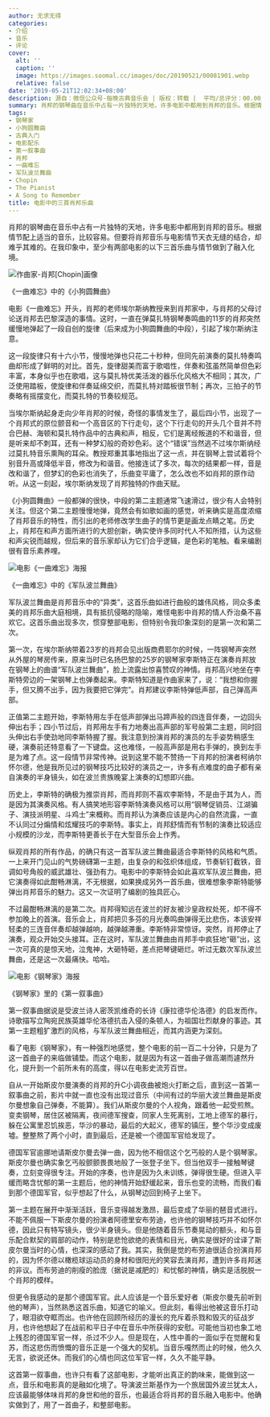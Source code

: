 ```yaml
---
author: 无求无得
categories:
- 介绍
- 音乐
- 评论
cover:
  alt: ''
  caption: ''
  image: https://images.soomal.cc/images/doc/20190521/00081901.webp
  relative: false
date: '2019-05-21T12:02:34+08:00'
description: 源自：微信公众号-每晚古典音乐会 | 版权：转载 |  平均/总评分：00.00/0
summary: 肖邦的钢琴曲在音乐中占有一片独特的天地，许多电影中都用到肖邦的音乐。根据情节配上适当的音乐，比较容易。但要将肖邦音乐与电影情节天衣无缝的结合，却难乎其难的。在我印象中，至少有两部电影的以下三首乐曲与情节做到了融入化境……
tags:
- 钢琴家
- 小狗圆舞曲
- 古典入门
- 电影配乐
- 第一叙事曲
- 肖邦
- 一曲难忘
- 军队波兰舞曲
- Chopin
- The Pianist
- A Song to Remember
title: 电影中的三首肖邦乐曲
---
```


肖邦的钢琴曲在音乐中占有一片独特的天地，许多电影中都用到肖邦的音乐。根据情节配上适当的音乐，比较容易。但要将肖邦音乐与电影情节天衣无缝的结合，却难乎其难的。在我印象中，至少有两部电影的以下三首乐曲与情节做到了融入化境。

![作曲家-肖邦[Chopin]画像](https://images.soomal.cc/images/doc/20140430/00042114.webp)





《一曲难忘》中的《小狗圆舞曲》

电影《一曲难忘》开头，肖邦的老师埃尔斯纳教授来到肖邦家中，与肖邦的父母讨论送肖邦去巴黎深造的事情。这时，一直在弹莫扎特钢琴奏鸣曲的11岁的肖邦突然缓慢地弹起了一段自创的旋律（后来成为小狗圆舞曲的中段），引起了埃尔斯纳注意。 

这一段旋律只有十六小节，慢慢地弹也只花二十秒种，但同先前演奏的莫扎特奏鸣曲却形成了鲜明的对比。首先，旋律甜美而富于歌唱性，伴奏和弦虽然简单但色彩丰富，本身似乎也在歌唱，这与莫扎特优美活泼的器乐化风格大不相同；其次，广泛使用踏板，使旋律和伴奏延绵交织，而莫扎特对踏板很节制；再次，三拍子的节奏略有摇摆变化，而莫扎特的节奏较规范。

当埃尔斯纳起身走向少年肖邦的时候，奇怪的事情发生了，最后四小节，出现了一个肖邦式的原位颤音和一个高音区的下行走句，这个下行走句的开头几个音并不符合巴赫、海顿和莫扎特作品中的古典和声，相反，它们是离经叛道的不和谐音，但是听来却不刺耳，还有一种梦幻般的奇妙色彩。这个“错误”当然逃不过埃尔斯纳经过莫扎特音乐熏陶的耳朵。教授郑重其事地指出了这一点，并在钢琴上尝试着将个别音升高或降低半音，修改为和谐音。他接连试了多次，每次的结果都一样，音是改和谐了，但梦幻的色彩也消失了，乐曲变平庸了，怎么改也不如肖邦的原作动听。从这一刻起，埃尔斯纳发现了肖邦独特的作曲天赋。

《小狗圆舞曲》一般都弹的很快，中段的第二主题通常飞速滑过，很少有人会特别关注。但这个第二主题慢慢地弹，竟然会有如歌如画的感觉，听来确实是高度浓缩了肖邦音乐的特性，而引出的老师修改学生曲子的情节更是画龙点睛之笔。历史上，肖邦在和声方面所进行的大胆创新，确实使许多同时代人不知所措，认为这些和声尖锐而越规，但后来的音乐家却认为它们合乎逻辑，是色彩的笔触。看来编剧很有音乐素养哩。

![电影《一曲难忘》海报](https://images.soomal.cc/images/doc/20190521/00081900.webp)





《一曲难忘》中的《军队波兰舞曲》

军队波兰舞曲是肖邦音乐中的“异类”，这首乐曲如进行曲般的雄伟风格，同众多柔美的肖邦乐曲大庭相境，具有抵抗侵略的隐喻，难怪电影中肖邦的情人乔治桑不喜欢它。这首乐曲出现多次，惯穿整部电影，但特别令我印象深刻的是第一次和第二次。 

第一次，在埃尔斯纳带着23岁的肖邦会见出版商费耶尔的时候，一阵钢琴声突然从外屋的琴房传来，原来当时已名扬巴黎的25岁的钢琴家李斯特正在演奏肖邦放在钢琴上的曲谱“军队波兰舞曲”，脸上流露出惊喜赞叹的神情。肖邦高兴地坐在李斯特旁边的一架钢琴上也弹奏起来。李斯特知道是作曲家来了，说：“我想和你握手，但又腾不出手，因为我要把它弹完”。肖邦建议李斯特弹低声部，自己弹高声部。 

正值第二主题开始，李斯特用左手在低声部弹出马蹄声般的四连音伴奏，一边回头伸出右手；四小节过后，肖邦用左手有力地奏出高声部的军号般第二主题，同时回头伸出右手使劲地同李斯特握了握。我注意到扮演肖邦的演员的左手姿势稍感生硬，演奏前还特意看了一下键盘。这也难怪，一般高声部是用右手弹的，换到左手是为难了点。这一段情节非常传神。说到这里不能不赞扬一下肖邦的扮演者柯纳尔怀尔德，他是我所见过的钢琴技巧比较好的演员之一，许多有点难度的曲子都有亲自演奏的半身镜头，如在波兰贵族晚宴上演奏的幻想即兴曲。

历史上，李斯特的确极为推崇肖邦，而肖邦则不喜欢李斯特，不是由于其为人，而是因为其演奏风格。有人搞笑地形容李斯特演奏风格可以用“钢琴促销员、江湖骗子、演技派明星、斗鸡士”来概称。而肖邦认为演奏应该是内心的自然流露，一直不认同过分煽情和炫耀技巧的李斯特。事实上，肖邦舒情而有节制的演奏比较适应小规模的沙龙，而李斯特更善长于在大型音乐会上作秀。

纵观肖邦的所有作品，的确只有这一首军队波兰舞曲最适合李斯特的风格和气质。一上来开门见山的气势磅礴第一主题，由复杂的和弦织体组成，节奏斩钉截铁，音调如号角般的威武雄壮、强劲有力。电影中的李斯特会如此喜欢军队波兰舞曲，把它演奏得如此酣畅淋漓，不无根据，如果换成另外一首乐曲，很难想象李斯特能够弹出肖邦音乐的魅力。这又一次证明了编剧的独具匠心。

不过最酣畅淋漓的是第二次。肖邦得知远在波兰的好友被沙皇政权处死，却不得不参加晚上的首演。音乐会上，肖邦把贝多芬的月光奏鸣曲弹得无比悲伤，本该安祥轻柔的三连音伴奏却越弹越响，越弹越滞重。李斯特非常惊讶。突然，肖邦停止了演奏，观众开始交头接耳。正在这时，军队波兰舞曲由肖邦手中疯狂地“砸”出，这一次可真的是惊天地，泣鬼神，大砸特砸，差点把琴键砸烂。听过无数次军队波兰舞曲，还是这一次最痛快。哈哈。

![电影《钢琴家》海报](https://images.soomal.cc/images/doc/20180721/00075998.webp)





《钢琴家》里的《第一叙事曲》

第一叙事曲据说是受波兰诗人密茨凯维奇的长诗《康拉德华伦洛德》的启发而作。诗歌描写立陶宛民族英雄华伦洛德抗击入侵的条顿人，为祖国壮烈献身的事迹。其第一主题粗犷激烈的风格，与军队波兰舞曲相近，而其内涵更为深刻。 

看了电影《钢琴家》，有一种强烈地感觉，整个电影的前一百二十分钟，只是为了这一首曲子的来临做铺垫。而这个电影，就是因为有这一首曲子做高潮而遽然升化，提升到一个前所未有的高度，得以在电影史流芳百世。 

自从一开始斯皮尔曼演奏的肖邦的升C小调夜曲被炮火打断之后，直到这一首第一叙事曲之前，影片中就一直也没有出现过音乐（中间有过的华丽大波兰舞曲是斯皮尔曼想象自己弹奏，不能算）。我们从斯皮尔曼的个人视角，跟着他一起受煎熬。变卖钢琴，居住区被隔离，夜间德军搜查，同家人生死离别，工地上德军的暴行，躲在公寓里忍饥挨恶，华沙的暴动，最后的大起义，德军的镇压，整个华沙变成废墟。整整熬了两个小时，直到最后，还是被一个德国军官给发现了。 

德国军官逾挪地请斯皮尔曼去弹一曲，因为他不相信这个乞丐般的人是个钢琴家。斯皮尔曼也确实象乞丐般颤颤畏畏地般了一张登子坐下。但当他双手一接触琴键奏，立刻变得很专注。开始的序奏，也许是因为久未训练，弹得很生硬。但进入平缓而略含忧郁的第一主题后，他的神情开始舒缓起来，音乐也变的流畅，而我们看到那个德国军官，似乎想起了什么，从钢琴边回到椅子上坐下。

第一主题在展开中渐渐活跃，音乐变得越发激昂，最后变成了华丽的琶音式进行。不能不佩服一下斯皮尔曼的扮演者阿德里安布劳迪，也许他的钢琴技巧并不如怀尔德，因此只有特写镜头，很少半身镜头。但是他随着音乐节奏晃动的额头，和与音乐配合默契的肩部的动作，特别是悲怆欲绝的表情和目光，确实是很好的诠译了斯皮尔曼当时的心情，也深深的感动了我。其实，我倒是觉的布劳迪很适合扮演肖邦的，因为怀尔德以橄榄球运动员的身材和很阳光的笑容去演肖邦，遭到许多肖邦迷的非议。而布劳迪的削瘦的脸庞（据说是减肥的）和忧郁的神情，确实是活脱脱一个肖邦的模样。 

但更令我感动的是那个德国军官。此人应该是一个音乐爱好者（斯皮尔曼先前听到他的琴声），当然熟悉这首乐曲，知道它的喻义。但此刻，看得出他被这音乐打动了，眼泪欲夺眶而出。也许他在回顾所经历的漫长的充斥着杀戮和毁灭的征战岁月，也许他想起了在战前和平日子中在音乐中所获得的安慰。可能他当初也象工地上残忍的德国军官一样，杀过不少人。但是现在，人性中善的一面似乎在觉醒和复苏，而这悲伤而愤慨的音乐正是一个强大的契机。当音乐嘎然而止的时候，他久久无言，欲说还休。而我们的心情也同这位军官一样，久久不能平静。 

这首第一叙事曲，也许只有看了这部电影，才能听出真正的韵味来，能做到这一点，音乐和电影真的是融如化境了。导演波兰斯基作为一个旅居国外波兰犹太人，应该最能够体味肖邦的身世和他的音乐，也最适合将肖邦的音乐融入电影中。他确实做到了，用了一首曲子，和整部电影。